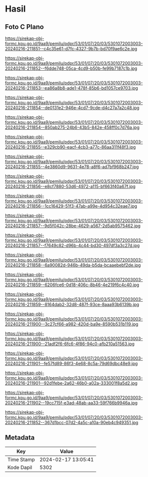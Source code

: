 # Hasil

## Foto C Plano

https://sirekap-obj-formc.kpu.go.id/9aa9/pemilu/pdpr/53/01/07/20/03/5301072003003-20240216-211851--c4c35e61-d7fc-4327-9b7b-bd70f9ae6c2e.jpg

https://sirekap-obj-formc.kpu.go.id/9aa9/pemilu/pdpr/53/01/07/20/03/5301072003003-20240216-211852--f6dde748-05ca-4cd9-b50b-fe99b7187c1b.jpg

https://sirekap-obj-formc.kpu.go.id/9aa9/pemilu/pdpr/53/01/07/20/03/5301072003003-20240216-211853--ea86a8b8-ade1-478f-85b6-bd1057ce9703.jpg

https://sirekap-obj-formc.kpu.go.id/9aa9/pemilu/pdpr/53/01/07/20/03/5301072003003-20240216-211854--de0131e2-946e-4cd7-9cde-d4c27a7a2c48.jpg

https://sirekap-obj-formc.kpu.go.id/9aa9/pemilu/pdpr/53/01/07/20/03/5301072003003-20240216-211854--850ab275-24b6-43b5-842e-458ff0c7d76a.jpg

https://sirekap-obj-formc.kpu.go.id/9aa9/pemilu/pdpr/53/01/07/20/03/5301072003003-20240216-211855--e329cb90-eacf-4cb3-a77c-86aa311f48f3.jpg

https://sirekap-obj-formc.kpu.go.id/9aa9/pemilu/pdpr/53/01/07/20/03/5301072003003-20240216-211855--4e3860d9-9631-4e78-a8f6-ad7bf968b247.jpg

https://sirekap-obj-formc.kpu.go.id/9aa9/pemilu/pdpr/53/01/07/20/03/5301072003003-20240216-211856--e8cf7880-53d6-4972-a115-bf663f40a67f.jpg

https://sirekap-obj-formc.kpu.go.id/9aa9/pemilu/pdpr/53/01/07/20/03/5301072003003-20240216-211856--1cc16429-51f3-47ab-a99e-4d954c32eae7.jpg

https://sirekap-obj-formc.kpu.go.id/9aa9/pemilu/pdpr/53/01/07/20/03/5301072003003-20240216-211857--9d5f042c-28be-4629-a567-2d5ab9575462.jpg

https://sirekap-obj-formc.kpu.go.id/9aa9/pemilu/pdpr/53/01/07/20/03/5301072003003-20240216-211857--f7649c82-d96b-4c44-bd30-497df3a3c27d.jpg

https://sirekap-obj-formc.kpu.go.id/9aa9/pemilu/pdpr/53/01/07/20/03/5301072003003-20240216-211858--6a90082d-946b-49da-b5da-bcaaebebf2de.jpg

https://sirekap-obj-formc.kpu.go.id/9aa9/pemilu/pdpr/53/01/07/20/03/5301072003003-20240216-211859--6206fce6-0d18-406c-8b46-4e219f6c4c40.jpg

https://sirekap-obj-formc.kpu.go.id/9aa9/pemilu/pdpr/53/01/07/20/03/5301072003003-20240216-211859--8164dab2-32d8-487f-93ce-8aaa93b6139b.jpg

https://sirekap-obj-formc.kpu.go.id/9aa9/pemilu/pdpr/53/01/07/20/03/5301072003003-20240216-211900--3c27cf66-a982-420d-ba9e-8590b531b119.jpg

https://sirekap-obj-formc.kpu.go.id/9aa9/pemilu/pdpr/53/01/07/20/03/5301072003003-20240216-211900--21adf2f6-6fc6-4f86-94c0-afb210a51563.jpg

https://sirekap-obj-formc.kpu.go.id/9aa9/pemilu/pdpr/53/01/07/20/03/5301072003003-20240216-211901--fe57fd89-86f3-4e68-8c5a-79d69dbc48e9.jpg

https://sirekap-obj-formc.kpu.go.id/9aa9/pemilu/pdpr/53/01/07/20/03/5301072003003-20240216-211901--92d1febe-2a62-46b0-a02a-333001f8a5d2.jpg

https://sirekap-obj-formc.kpu.go.id/9aa9/pemilu/pdpr/53/01/07/20/03/5301072003003-20240216-211902--19cc715f-e3ad-48ab-aa33-59f766b9946a.jpg

https://sirekap-obj-formc.kpu.go.id/9aa9/pemilu/pdpr/53/01/07/20/03/5301072003003-20240216-211852--367d1bcc-07d2-4a5c-a10a-90eb4c949351.jpg


## Metadata

| Key        | Value               |
| ---------- | ------------------- |
| Time Stamp | 2024-02-17 13:05:41 |
| Kode Dapil | 5302                |



